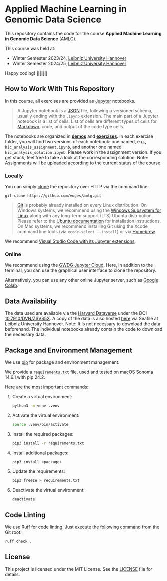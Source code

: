 # Applied Machine Learning in Genomic Data Science

This repository contains the code for the course **Applied Machine Learning in Genomic Data Science** (AMLG).

This course was held at:
- Winter Semester 2023/24, [Leibniz University Hannover](https://www.uni-hannover.de)
- Winter Semester 2024/25, [Leibniz University Hannover](https://www.uni-hannover.de)

Happy coding! 👩‍💻👨‍💻

## How to Work With This Repository

In this course, all exercises are provided as [Jupyter](https://jupyter.org) notebooks.

> A Jupyter notebook is a [JSON](https://en.wikipedia.org/wiki/JSON) file, following a versioned schema, usually ending with the `.ipynb` extension.
> The main part of a Jupyter notebook is a list of cells.
> List of cells are different types of cells for [Markdown](https://en.wikipedia.org/wiki/Markdown), code, and output of the code type cells.

The notebooks are organized in [**demos**](notebooks/demos/) and [**exercises**](notebooks/exercises/).
In each exercise folder, you will find two versions of each notebook: one named, e.g., `hic_analysis_assignment.ipynb`, and another one named `hic_analysis_solution.ipynb`.
Please work in the assignment version.
If you get stuck, feel free to take a look at the corresponding solution.
Note: Assignments will be uploaded according to the current status of the course.

### Locally

You can simply [clone](https://git-scm.com/docs/git-clone) the repository over HTTP via the command line:

```shell
git clone https://github.com/voges/amlg.git
```

> [Git](https://en.wikipedia.org/wiki/Git) is probably already installed on every Linux distribution.
> On Windows systems, we recommend using the [Windows Subsystem for Linux](https://learn.microsoft.com/en-us/windows/wsl/install) along with any long-term support (LTS) Ubuntu distribution.
> Please refer to the [Ubuntu documentation](https://ubuntu.com/tutorials/install-ubuntu-on-wsl2-on-windows-10#1-overview) for installation instructions.
> On Mac systems, we recommend installing Git using the Xcode command line tools (via `xcode-select --install`) or via [Homebrew](https://brew.sh).

We recommend [Visual Studio Code with its Jupyter extensions](https://code.visualstudio.com/docs/datascience/jupyter-notebooks).

### Online

We recommend using the [GWDG Jupyter Cloud](https://jupyter-cloud.gwdg.de).
Here, in addition to the terminal, you can use the graphical user interface to clone the repository.

Alternatively, you can use any other online Jupyter server, such as [Google Colab](https://colab.research.google.com).

## Data Availability

The data used are available via the [Harvard Dataverse](https://dataverse.harvard.edu) under the DOI [10.7910/DVN/ZSVS5X](https://doi.org/10.7910/DVN/ZSVS5X).
A copy of the data is also hosted [here](https://seafile.cloud.uni-hannover.de/d/5d6029c6eaaf410c8b01/) via Seafile at Leibniz University Hannover.
Note: It is not necessary to download the data beforehand.
The individual notebooks already contain the code to download the necessary data.

## Package and Environment Management

We use [pip](https://pip.pypa.io) for package and environment management.

We provide a [`requirements.txt`](requirements.txt) file, used and tested on macOS Sonoma 14.6.1 with pip 24.2.

Here are the most important commands:

1. Create a virtual environment:
    ```sh
    python3 -m venv .venv
    ```

2. Activate the virtual environment:
    ```sh
    source .venv/bin/activate
    ```

3. Install the required packages:
    ```sh
    pip3 install -r requirements.txt
    ```

4. Install additional packages:
    ```sh
    pip3 install <package>
    ```

5. Update the requirements:
    ```sh
    pip3 freeze > requirements.txt
    ```

6. Deactivate the virtual environment:
    ```sh
    deactivate
    ```

## Code Linting

We use [Ruff](https://github.com/astral-sh/ruff) for code linting.
Just execute the following command from the Git root:

```sh
ruff check .
```

## License

This project is licensed under the MIT License.
See the [LICENSE](LICENSE) file for details.
